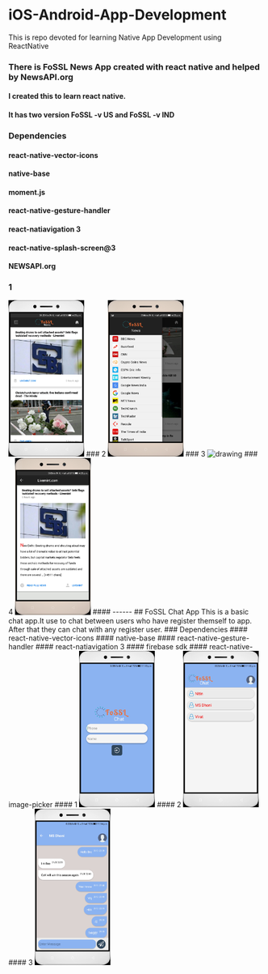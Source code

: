 # iOS-Android-App-Development
This is repo devoted for learning Native App Development using ReactNative
### There is FoSSL News App created with react native and helped by NewsAPI.org
#### I created this to learn react native.
#### It has two version FoSSL -v US and FoSSL -v IND
### Dependencies
#### react-native-vector-icons
#### native-base
#### moment.js
#### react-native-gesture-handler
#### react-natiavigation 3
#### react-native-splash-screen@3
#### NEWSAPI.org
### 1
<img src="/src/fossl1.jpg" alt="drawing" width="150"/>
### 2
<img src="/src/fossl2.jpg" alt="drawing" width="150"/>
### 3
<img src="/src/fossl3.jpg" alt="drawing" width="150"/>
### 4
<img src="/src/fossl4.jpg" alt="drawing" width="150"/>
#### ------
## FoSSL Chat App
This is a basic chat app.It use to chat between users who have register themself to app.
After that they can chat with any register user.
### Dependencies
#### react-native-vector-icons
#### native-base
#### react-native-gesture-handler
#### react-natiavigation 3
#### firebase sdk
#### react-native-image-picker
#### 1
<img src="/src/foss21.jpg" alt="drawing" width="150"/>
#### 2
<img src="/src/foss22.jpg" alt="drawing" width="150"/>
#### 3
<img src="/src/foss23.jpg" alt="drawing" width="150"/>
